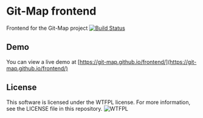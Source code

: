# Git-Map frontend

Frontend for the Git-Map project [![Build Status](https://travis-ci.org/Git-Map/frontend.svg?branch=master)](https://travis-ci.org/Git-Map/frontend)

## Demo

You can view a live demo at [https://git-map.github.io/frontend/](https://git-map.github.io/frontend/)

## License

This software is licensed under the WTFPL license. For more information, see the LICENSE file in this repository.
![WTFPL](http://www.wtfpl.net/wp-content/uploads/2012/12/wtfpl-badge-4.png)
